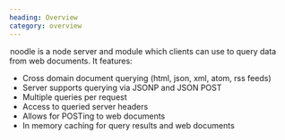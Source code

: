 ```yaml
--- 
heading: Overview
category: overview
---
```


&#8202;<span class="project-name">noodle</span> is a node server and module 
which clients can use to query data from web documents. It features:  

- Cross domain document querying (html, json, xml, atom, rss feeds)
- Server supports querying via JSONP and JSON POST
- Multiple queries per request
- Access to queried server headers
- Allows for POSTing to web documents
- In memory caching for query results and web documents